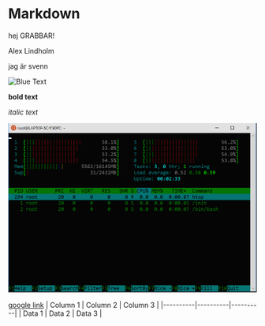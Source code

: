 # Markdown
hej GRABBAR!

Alex Lindholm

jag är svenn

![Blue Text](https://img.shields.io/badge/Text-Blue-blue)

**bold text**

*italic text*

![here is a photo uploaded from terminal](image.png)

[google link](https://www.google.com)
| Column 1 | Column 2 | Column 3 |
|----------|----------|----------|
|   Data 1 |   Data 2 |   Data 3 |

